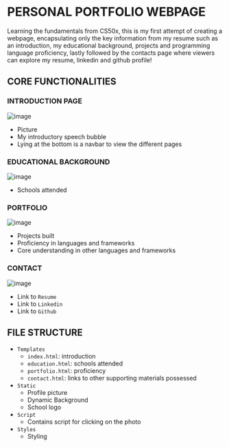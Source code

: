 # PERSONAL PORTFOLIO WEBPAGE
Learning the fundamentals from CS50x, this is my first attempt of creating a webpage, encapsulating only the key information from my resume such as an introduction, my educational background, projects and programming language proficiency, lastly followed by the contacts page where viewers can explore my resume, linkedin and github profile! 
## CORE FUNCTIONALITIES
### INTRODUCTION PAGE
![image](https://github.com/wzngekj/PersonalPortfolio/assets/147592707/97c12f86-f033-4da5-ac0a-63c5d2e32529)
- Picture
- My introductory speech bubble
- Lying at the bottom is a navbar to view the different pages
### EDUCATIONAL BACKGROUND
![image](https://github.com/wzngekj/PersonalPortfolio/assets/147592707/7d0c5e8c-df3c-4dc2-8873-7e856c6e045a)
- Schools attended
### PORTFOLIO
![image](https://github.com/wzngekj/PersonalPortfolio/assets/147592707/af5d54b1-a7bb-4ed4-aa9f-eefdb68b413c)
- Projects built
- Proficiency in languages and frameworks
- Core understanding in other languages and frameworks
### CONTACT
![image](https://github.com/wzngekj/PersonalPortfolio/assets/147592707/6c2abe63-9a52-4aff-8b9d-9e44332b91d7)
- Link to `Resume`
- Link to `Linkedin`
- Link to `Github`
## FILE STRUCTURE
- `Templates`
  * `index.html`: introduction
  * `education.html`: schools attended
  * `portfolio.html`: proficiency
  * `contact.html`: links to other supporting materials possessed
- `Static`
  * Profile picture
  * Dynamic Background
  * School logo
- `Script`
  * Contains script for clicking on the photo
- `Styles`
  * Styling




